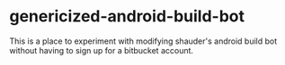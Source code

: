 genericized-android-build-bot
=============================

This is a place to experiment with modifying shauder's android build bot without having to sign up for a bitbucket account.

